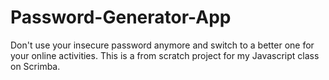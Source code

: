 # Password-Generator-App
Don't use your insecure password anymore and switch to a better one for your online activities.
This is a from scratch project for my Javascript class on Scrimba.
